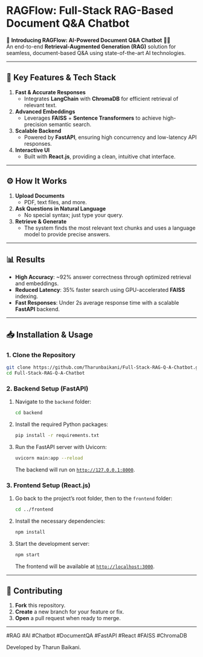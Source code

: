 
# RAGFlow: Full-Stack RAG-Based Document Q&A Chatbot

 

🚀 **Introducing RAGFlow: AI-Powered Document Q&A Chatbot** 📄🤖  
An end-to-end **Retrieval-Augmented Generation (RAG)** solution for seamless, document-based Q&A using state-of-the-art AI technologies.

---

## 📌 Key Features & Tech Stack

1. **Fast & Accurate Responses**  
   - Integrates **LangChain** with **ChromaDB** for efficient retrieval of relevant text.
2. **Advanced Embeddings**  
   - Leverages **FAISS** + **Sentence Transformers** to achieve high-precision semantic search.
3. **Scalable Backend**  
   - Powered by **FastAPI**, ensuring high concurrency and low-latency API responses.
4. **Interactive UI**  
   - Built with **React.js**, providing a clean, intuitive chat interface.

---

## ⚙️ How It Works

1. **Upload Documents**  
   - PDF, text files, and more.
2. **Ask Questions in Natural Language**  
   - No special syntax; just type your query.
3. **Retrieve & Generate**  
   - The system finds the most relevant text chunks and uses a language model to provide precise answers.

---

## 📊 Results

- **High Accuracy**: ~92% answer correctness through optimized retrieval and embeddings.  
- **Reduced Latency**: 35% faster search using GPU-accelerated **FAISS** indexing.  
- **Fast Responses**: Under 2s average response time with a scalable **FastAPI** backend.

---

## 📥 Installation & Usage

### 1. Clone the Repository
```bash
git clone https://github.com/Tharunbaikani/Full-Stack-RAG-Q-A-Chatbot.git
cd Full-Stack-RAG-Q-A-Chatbot
```

### 2. Backend Setup (FastAPI)
1. Navigate to the `backend` folder:
   ```bash
   cd backend
   ```
2. Install the required Python packages:
   ```bash
   pip install -r requirements.txt
   ```
3. Run the FastAPI server with Uvicorn:
   ```bash
   uvicorn main:app --reload
   ```
   The backend will run on [`http://127.0.0.1:8000`](http://127.0.0.1:8000).

### 3. Frontend Setup (React.js)
1. Go back to the project’s root folder, then to the `frontend` folder:
   ```bash
   cd ../frontend
   ```
2. Install the necessary dependencies:
   ```bash
   npm install
   ```
3. Start the development server:
   ```bash
   npm start
   ```
   The frontend will be available at [`http://localhost:3000`](http://localhost:3000).

---

## 🤝 Contributing

1. **Fork** this repository.  
2. **Create** a new branch for your feature or fix.  
3. **Open** a pull request when ready to merge.

---

#RAG #AI #Chatbot #DocumentQA #FastAPI #React #FAISS #ChromaDB

Developed by Tharun Baikani.
